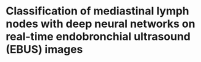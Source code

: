 # Classification of mediastinal lymph nodes with deep neural networks on real-time endobronchial ultrasound (EBUS) images
